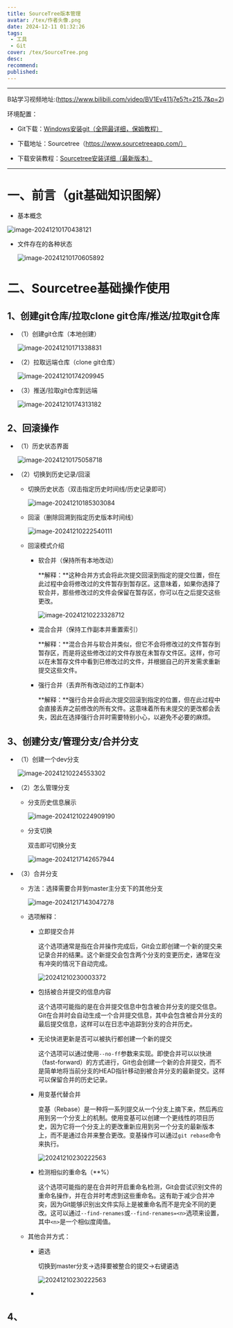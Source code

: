 ```yaml
---
title: SourceTree版本管理
avatar: /tex/作者头像.png
date: 2024-12-11 01:32:26
tags:
 - 工具
 - Git
cover: /tex/SourceTree.png
desc:
recommend:
published:
---
```


---

B站学习视频地址:(https://www.bilibili.com/video/BV1Ev411j7e5?t=215.7&p=2)



环境配置：

- Git下载：[Windows安装git（全网最详细，保姆教程）](https://blog.csdn.net/weixin_42242910/article/details/136297201)

- 下载地址：Sourcetree（https://www.sourcetreeapp.com/）
- 下载安装教程：[Sourcetree安装详细（最新版本）]([Sourcetree安装详细（最新版本）](https://blog.csdn.net/zqd_java/article/details/123681302))

---

# 一、前言（git基础知识图解）

- 基本概念

![image-20241210170438121](https://cdnblog.maoxiang.site/Blog/20241210170438289.png)

- 文件存在的各种状态

  ![image-20241210170605892](https://cdnblog.maoxiang.site/Blog/20241210170606035.png)

# 二、Sourcetree基础操作使用

## 1、创建git仓库/拉取clone git仓库/推送/拉取git仓库



- （1）创建git仓库（本地创建）

  ![image-20241210171338831](https://cdnblog.maoxiang.site/Blog/20241210171338882.png)

- （2）拉取远端仓库（clone git仓库）

  ![image-20241210174209945](https://cdnblog.maoxiang.site/Blog/20241210174210012.png)

- （3）推送/拉取git仓库到远端

  ![image-20241210174313182](https://cdnblog.maoxiang.site/Blog/20241210174313225.png)

## 2、回滚操作

- （1）历史状态界面

  ![image-20241210175058718](https://cdnblog.maoxiang.site/Blog/20241210175058762.png)

- （2）切换到历史记录/回滚

  - 切换历史状态（双击指定历史时间线/历史记录即可）

    ![image-20241210185303084](https://cdnblog.maoxiang.site/Blog/20241210185303129.png)

  - 回滚（删除回溯到指定历史版本时间线）

    ![image-20241210222540111](https://cdnblog.maoxiang.site/Blog/20241210222540185.png)

  - 回滚模式介绍

    - 软合并（保持所有本地改动）

      **解释：**这种合并方式会将此次提交回滚到指定的提交位置，但在此过程中会将修改过的文件暂存到暂存区。这意味着，如果你选择了软合并，那些修改过的文件会保留在暂存区，你可以在之后提交这些更改。

      ![image-20241210223328712](https://cdnblog.maoxiang.site/Blog/20241210223328822.png)

    - 混合合并（保持工作副本并重置索引）

      **解释：**混合合并与软合并类似，但它不会将修改过的文件暂存到暂存区，而是将这些修改过的文件存放在未暂存文件区。这样，你可以在未暂存文件中看到已修改过的文件，并根据自己的开发需求重新提交这些文件。

    - 强行合并（丢弃所有改动过的工作副本）

      **解释：**强行合并会将此次提交回滚到指定的位置，但在此过程中会直接丢弃之前修改的所有文件。这意味着所有未提交的更改都会丢失，因此在选择强行合并时需要特别小心，以避免不必要的麻烦。

    

    

## 3、创建分支/管理分支/合并分支

- （1）创建一个dev分支

  ![image-20241210224553302](https://cdnblog.maoxiang.site/Blog/20241210224553367.png)

- （2）怎么管理分支

  - 分支历史信息展示

    ![image-20241210224909190](https://cdnblog.maoxiang.site/Blog/20241210224909230.png)

  - 分支切换

    双击即可切换分支

    ![image-20241217142657944](https://cdnblog.maoxiang.site/Blog/2024-12%2F1734416817.png)

- （3）合并分支

  - 方法：选择需要合并到master主分支下的其他分支

    ![image-20241217143047278](https://cdnblog.maoxiang.site/Blog/2024-12%2F1734417047.png)

  - 选项解释：

    - 立即提交合并

      这个选项通常是指在合并操作完成后，Git会立即创建一个新的提交来记录合并的结果。这个新提交会包含两个分支的变更历史，通常在没有冲突的情况下自动完成。

      ![20241210230003372](https://cdnblog.maoxiang.site/Blog/2024-12%2F1734417081.png)

    - 包括被合并提交的信息内容

      这个选项可能指的是在合并提交信息中包含被合并分支的提交信息。Git在合并时会自动生成一个合并提交信息，其中会包含被合并分支的最后提交信息，这样可以在日志中追踪到分支的合并历史。

    - 无论快进更新是否可以被执行都创建一个新的提交

      这个选项可以通过使用`--no-ff`参数来实现。即使合并可以以快进（fast-forward）的方式进行，Git也会创建一个新的合并提交，而不是简单地将当前分支的HEAD指针移动到被合并分支的最新提交。这样可以保留合并的历史记录。

    - 用变基代替合并

      变基（Rebase）是一种将一系列提交从一个分支上摘下来，然后再应用到另一个分支上的机制。使用变基可以创建一个更线性的项目历史，因为它将一个分支上的更改重新应用到另一个分支的最新版本上，而不是通过合并来整合更改。变基操作可以通过`git rebase`命令来执行。

      ![20241210230222563](https://cdnblog.maoxiang.site/Blog/2024-12%2F1734417097.png)

    - 检测相似的重命名（**%）

      这个选项可能指的是在合并时开启重命名检测，Git会尝试识别文件的重命名操作，并在合并时考虑到这些重命名。这有助于减少合并冲突，因为Git能够识别出文件实际上是被重命名而不是完全不同的更改。这可以通过`--find-renames`或`--find-renames=<n>`选项来设置，其中`<n>`是一个相似度阈值。

  - 其他合并方式：

    - 遴选

      切换到master分支->选择要被整合的提交->右键遴选

      ![20241210230222563](https://cdnblog.maoxiang.site/Blog/2024-12%2F1734416660.png)

    - 



## 4、



## 

